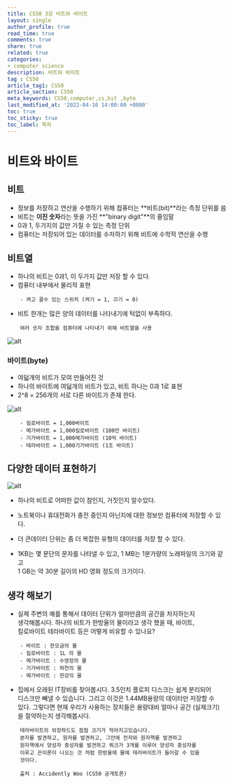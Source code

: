 ```yaml
---
title: CS50 3강 비트와 바이트
layout: single
author_profile: true
read_time: true
comments: true
share: true
related: true
categories:
- computer science
description: 비트와 바이트
tag : CS50
article_tag1: CS50
article_section: CS50
meta_keywords: CS50,computer,cs,bit ,byte
last_modified_at: '2022-04-10 14:00:00 +0800'
toc: true
toc_sticky: true
toc_label: 목차
---
```


비트와 바이트
===============

## 비트

* 정보를 저장하고 연산을 수행하기 위해 컴퓨터는 **비트(bit)**라는 측정 단위를 씀
* 비트는 **이진 숫자**라는 뜻을 가진 **"binary digit"**의 줄임말
* 0과 1, 두가지의 값만 가질 수 있는 측정 단위
* 컴퓨터는 저장되어 있는 데이터를 수저하기 위해 비트에 수학적 연산을 수행

## 비트열

* 하나의 비트는 0과1, 이 두가지 값만 저장 할 수 있다.
* 컴퓨터 내부에서 물리적 표현

```
    - 켜고 끌수 있는 스위치 (켜기 = 1, 끄기 = 0)
```

* 비트 한개는 많은 양의 데이터를 나타내기에 턱없이 부족하다.

```
    여러 숫자 조합을 컴퓨터에 나타내기 위해 비트열을 사용
```

![alt](https://cphinf.pstatic.net/mooc/20171117_70/1510912069789p09Nl_JPEG/1.1_-01.jpg?type=w760)

### 바이트(byte) 
* 여덟개의 비트가 모여 만들어진 것
* 하나의 바이트에 여덟개의 비트가 있고, 비트 하나는 0과 1로 표현
* 2^8 = 256개의 서로 다른 바이트가 존재 한다.

![alt](https://cphinf.pstatic.net/mooc/20170712_297/1499826249488D4i2V_PNG/1.1_-02.png?type=w760)

```
    - 킬로바이트 = 1,000바이트
    - 메가바이트 = 1,000킬로바이트 (100만 바이트)
    - 기가바이트 = 1,000메가바이트 (10억 바이트)
    - 테라바이트 = 1,000기가바이트 (1조 바이트)
```
## 다양한 데이터 표현하기

![alt](https://cphinf.pstatic.net/mooc/20170712_75/1499826291828lfvjK_PNG/1.1_-03.png?type=w760)

* 하나의 비트로 어떠한 값이 참인지, 거짓인지 알수있다.
* 노트북이나 휴대전화가 충전 중인지 아닌지에 대한 정보만 컴퓨터에 저장할 수 있다.

* 더 큰데이터 단위는 좀 더 복잡한 유형의 데이터를 저장 할 수 있다.
* 1KB는 몇 문단의 문자를 나타낼 수 있고, 1 MB는 1분가량의 노래파일의 크기와 같고  
  1 GB는 약 30분 길이의 HD 영화 정도의 크기이다.

## 생각 해보기

* 실제 주변의 예를 통해서 데이터 단위가 얼마만큼의 공간을 차지하는지  
  생각해봅시다. 하나의 비트가 한방울의 물이라고 생각 했을 때, 바이트,  
  킬로바이트 테라바이트 등은 어떻게 비유할 수 있나요?

```
    - 바이트 : 한모금의 물
    - 킬로바이트 : 1L 의 물
    - 메가바이트 : 수영장의 물
    - 기가바이트 : 하천의 물
    - 메가바이트 : 한강의 물 
```

* 집에서 오래된 IT장비를 찾아봅시다. 3.5인치 플로피 디스크는 쉽게 분리되어  
  디스크만 빼낼 수 있습니다. 그리고 이것은 1.44MB용량의 데이터만 저장할 수  
  있다. 그렇다면 현재 우리가 사용하는 장치들은 용량대비 얼마나 공간 (실제크기)  
  을 절약하는지 생각해봅시다.

```
    테라바이트의 외장하드도 점점 크기가 작아지고있습니다.   
    분자를 발견하고, 원자를 발견하고, 그안에 전자와 원자핵를 발견하고
    원자핵에서 양성자 중성자를 발견하고 쿼크가 3개를 이루어 양성자 중성자를
    이루고 끈이론이 나오는 것 처럼 한방울에 물에 테라바이트가 들어갈 수 있을  
    것이다.

    출처 : Accidently Woo (CS50 공개토론)
```


